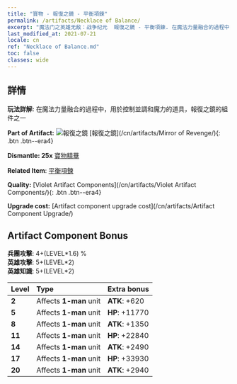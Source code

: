 ```yaml
---
title: "寶物 - 報復之鏡 - 平衡項鍊"
permalink: /artifacts/Necklace of Balance/
excerpt: "魔法门之英雄无敌：战争纪元  報復之鏡 - 平衡項鍊. 在魔法力量融合的過程中，用於控制並調和魔力的道具，報復之鏡的組件之一"
last_modified_at: 2021-07-21
locale: cn
ref: "Necklace of Balance.md"
toc: false
classes: wide
---
```




## 詳情

 **玩法詳解:** 在魔法力量融合的過程中，用於控制並調和魔力的道具，報復之鏡的組件之一

 **Part of Artifact:** ![報復之鏡](/images/t/icon_artifact_35.png) [報復之鏡](/cn/artifacts/Mirror of Revenge/){: .btn .btn--era4}

 **Dismantle: 25x** [寶物精華](/cn/Items/con_905/)

 **Related Item**: [平衡項鍊](/cn/Items/art_142/)

 **Quality:** [Violet Artifact Components](/cn/artifacts/Violet Artifact Components/){: .btn .btn--era4}

 **Upgrade cost:** [Artifact component upgrade cost](/cn/artifacts/Artifact Component Upgrade/)

## Artifact Component Bonus

  **兵團攻擊**: 4+(LEVEL\*1.6) %<br/>**英雄攻擊**: 5+(LEVEL\*2)<br/>**英雄知識**: 5+(LEVEL\*2)

  |  Level  | Type |    Extra bonus  | 
  |:--------|:-----|:----------------| 
  | **2** | Affects **1-man** unit | **ATK**: +620 | 
  | **5** | Affects **1-man** unit | **HP**: +11770 | 
  | **8** | Affects **1-man** unit | **ATK**: +1350 | 
  | **11** | Affects **1-man** unit | **HP**: +22840 | 
  | **14** | Affects **1-man** unit | **ATK**: +2490 | 
  | **17** | Affects **1-man** unit | **HP**: +33930 | 
  | **20** | Affects **1-man** unit | **ATK**: +2940 | 
